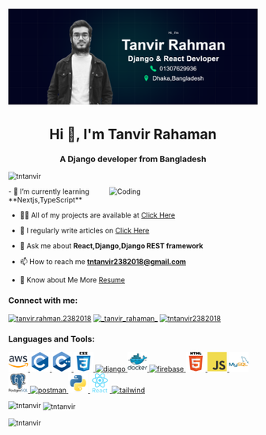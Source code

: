![image](https://github.com/tntanvir/tntanvir/blob/main/Screenshot%202025-03-02%20122706.png?raw=true)
<h1 align="center">Hi 👋, I'm Tanvir Rahaman</h1>
<h3 align="center">A Django developer from Bangladesh</h3>

<p align="left"> <img src="https://komarev.com/ghpvc/?username=tntanvir&label=Profile%20views&color=0e75b6&style=flat" alt="tntanvir" /> </p>
<img align="right" alt="Coding" width="300" src="https://i.giphy.com/bGgsc5mWoryfgKBx1u.webp">
- 🌱 I’m currently learning **Nextjs,TypeScript**

- 👨‍💻 All of my projects are available at [Click Here](https://tntanvir.vercel.app/)

- 📝 I regularly write articles on [Click Here](https://tntanvir.vercel.app/blog)

- 💬 Ask me about **React,Django,Django REST framework**

- 📫 How to reach me **tntanvir2382018@gmail.com**

- 📄 Know about Me More [Resume](https://docs.google.com/document/d/1RESs1TUkTM11pQiHsjQk_IrTEcbv489EUrywV7m-x70/edit?tab=t.0)

<h3 align="left">Connect with me:</h3>
<p align="left">
<a href="https://fb.com/tanvir.rahman.2382018" target="blank"><img align="center" src="https://raw.githubusercontent.com/rahuldkjain/github-profile-readme-generator/master/src/images/icons/Social/facebook.svg" alt="tanvir.rahman.2382018" height="30" width="40" /></a>
<a href="https://instagram.com/_tanvir_rahaman_" target="blank"><img align="center" src="https://raw.githubusercontent.com/rahuldkjain/github-profile-readme-generator/master/src/images/icons/Social/instagram.svg" alt="_tanvir_rahaman_" height="30" width="40" /></a>
<a href="https://codeforces.com/profile/tntanvir2382018" target="blank"><img align="center" src="https://raw.githubusercontent.com/rahuldkjain/github-profile-readme-generator/master/src/images/icons/Social/codeforces.svg" alt="tntanvir2382018" height="30" width="40" /></a>
</p>

<h3 align="left">Languages and Tools:</h3>
<p align="left"> <a href="https://aws.amazon.com" target="_blank" rel="noreferrer"> <img src="https://raw.githubusercontent.com/devicons/devicon/master/icons/amazonwebservices/amazonwebservices-original-wordmark.svg" alt="aws" width="40" height="40"/> </a> <a href="https://www.cprogramming.com/" target="_blank" rel="noreferrer"> <img src="https://raw.githubusercontent.com/devicons/devicon/master/icons/c/c-original.svg" alt="c" width="40" height="40"/> </a> <a href="https://www.w3schools.com/cpp/" target="_blank" rel="noreferrer"> <img src="https://raw.githubusercontent.com/devicons/devicon/master/icons/cplusplus/cplusplus-original.svg" alt="cplusplus" width="40" height="40"/> </a> <a href="https://www.w3schools.com/css/" target="_blank" rel="noreferrer"> <img src="https://raw.githubusercontent.com/devicons/devicon/master/icons/css3/css3-original-wordmark.svg" alt="css3" width="40" height="40"/> </a> <a href="https://www.djangoproject.com/" target="_blank" rel="noreferrer"> <img src="https://cdn.worldvectorlogo.com/logos/django.svg" alt="django" width="40" height="40"/> </a> <a href="https://www.docker.com/" target="_blank" rel="noreferrer"> <img src="https://raw.githubusercontent.com/devicons/devicon/master/icons/docker/docker-original-wordmark.svg" alt="docker" width="40" height="40"/> </a> <a href="https://firebase.google.com/" target="_blank" rel="noreferrer"> <img src="https://www.vectorlogo.zone/logos/firebase/firebase-icon.svg" alt="firebase" width="40" height="40"/> </a> <a href="https://www.w3.org/html/" target="_blank" rel="noreferrer"> <img src="https://raw.githubusercontent.com/devicons/devicon/master/icons/html5/html5-original-wordmark.svg" alt="html5" width="40" height="40"/> </a> <a href="https://developer.mozilla.org/en-US/docs/Web/JavaScript" target="_blank" rel="noreferrer"> <img src="https://raw.githubusercontent.com/devicons/devicon/master/icons/javascript/javascript-original.svg" alt="javascript" width="40" height="40"/> </a> <a href="https://www.mysql.com/" target="_blank" rel="noreferrer"> <img src="https://raw.githubusercontent.com/devicons/devicon/master/icons/mysql/mysql-original-wordmark.svg" alt="mysql" width="40" height="40"/> </a> <a href="https://www.postgresql.org" target="_blank" rel="noreferrer"> <img src="https://raw.githubusercontent.com/devicons/devicon/master/icons/postgresql/postgresql-original-wordmark.svg" alt="postgresql" width="40" height="40"/> </a> <a href="https://postman.com" target="_blank" rel="noreferrer"> <img src="https://www.vectorlogo.zone/logos/getpostman/getpostman-icon.svg" alt="postman" width="40" height="40"/> </a> <a href="https://www.python.org" target="_blank" rel="noreferrer"> <img src="https://raw.githubusercontent.com/devicons/devicon/master/icons/python/python-original.svg" alt="python" width="40" height="40"/> </a> <a href="https://reactjs.org/" target="_blank" rel="noreferrer"> <img src="https://raw.githubusercontent.com/devicons/devicon/master/icons/react/react-original-wordmark.svg" alt="react" width="40" height="40"/> </a> <a href="https://tailwindcss.com/" target="_blank" rel="noreferrer"> <img src="https://www.vectorlogo.zone/logos/tailwindcss/tailwindcss-icon.svg" alt="tailwind" width="40" height="40"/> </a> </p>

<p><img align="left" src="https://github-readme-stats.vercel.app/api/top-langs?username=tntanvir&show_icons=true&locale=en&layout=compact" alt="tntanvir" /></p>

<p>&nbsp;<img align="center" src="https://github-readme-stats.vercel.app/api?username=tntanvir&show_icons=true&locale=en" alt="tntanvir" /></p>

<p><img align="center" src="https://github-readme-streak-stats.herokuapp.com/?user=tntanvir&" alt="tntanvir" /></p>
